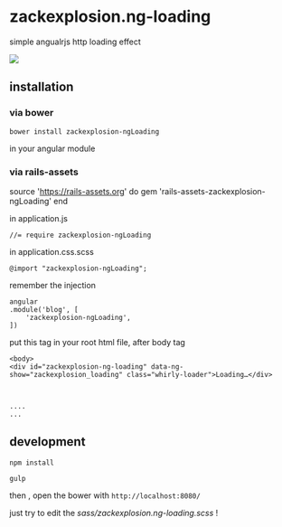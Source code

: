 # zackexplosion.ng-loading

simple angualrjs http loading effect

![](http://i.imgur.com/OzH16jz.gifv)

## installation

### via bower

```
bower install zackexplosion-ngLoading
```

in your angular module


### via rails-assets

source 'https://rails-assets.org' do
  gem 'rails-assets-zackexplosion-ngLoading'
end

in application.js

```
//= require zackexplosion-ngLoading
```

in application.css.scss

```
@import "zackexplosion-ngLoading";
```


remember the injection

```
angular
.module('blog', [
    'zackexplosion-ngLoading',
])
```

put this tag in your root html file, after body tag

```
<body>
<div id="zackexplosion-ng-loading" data-ng-show="zackexplosion_loading" class="whirly-loader">Loading…</div>
  
  
  
....
...

```




## development
```
npm install
```

```
gulp
```


then , open the bower with `http://localhost:8080/`


just try to edit the *sass/zackexplosion.ng-loading.scss* !
